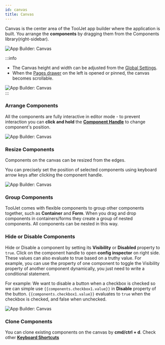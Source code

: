 ```yaml
---
id: canvas
title: Canvas
---
```


Canvas is the center area of the ToolJet app builder where the application is built. You arrange the **components** by dragging them from the Components library(right-sidebar).

<div style={{textAlign: 'center'}}>

<img className="screenshot-full" src="/img/v2-beta/app-builder/canvas/canvas.png" alt="App Builder: Canvas"/>

</div>

:::info
- The Canvas height and width can be adjusted from the [Global Settings](/docs/app-builder/toolbar#global-settings).
- When the [Pages drawer](/docs/tutorial/pages) on the left is opened or pinned, the canvas becomes scrollable.

<div style={{textAlign: 'center'}}>

<img className="screenshot-full" src="/img/v2-beta/app-builder/canvas/canvasscroll.gif" alt="App Builder: Canvas"/>

</div>
:::

### Arrange Components

All the components are fully interactive in editor mode - to prevent interaction you can **click and hold** the **[Component Handle](docs/app-builder/components-library)** to change component's position.

<div style={{textAlign: 'center'}}>

<img className="screenshot-full" src="/img/v2-beta/app-builder/canvas/arrange.png" alt="App Builder: Canvas"/>

</div>

### Resize Components

Components on the canvas can be resized from the edges.

You can precisely set the position of selected components using keyboard arrow keys after clicking the component handle.

<div style={{textAlign: 'center'}}>

<img className="screenshot-full" src="/img/v2-beta/app-builder/canvas/resize.gif" alt="App Builder: Canvas"/>

</div>

### Group Components

ToolJet comes with flexible components to group other components together, such as **Container** and **Form**. When you drag and drop components in containers/forms they create a group of nested components. All components can be nested in this way.

### Hide or Disable Components

Hide or Disable a component by setting its **Visibility** or **Disabled** property to `true`. Click on the component handle to open **config inspector** on right side. These values can also evaluate to true based on a truthy value. For example, you can use the property of one component to toggle the Visibility property of another component dynamically, you just need to write a conditional statement. 

For example: We want to disable a button when a checkbox is checked so we can simple use `{{components.checkbox1.value}}` in **Disable** property of the button. `{{components.checkbox1.value}}` evaluates to `true` when the checkbox is checked, and false when unchecked.

<div style={{textAlign: 'center'}}>

<img className="screenshot-full" src="/img/v2-beta/app-builder/canvas/hide.gif" alt="App Builder: Canvas"/>

</div>

### Clone Components

You can clone existing components on the canvas by **cmd/ctrl + d**. Check other **[Keyboard Shortcuts](/docs/tutorial/keyboard-shortcuts)**

